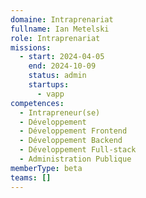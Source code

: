 ```yaml
---
domaine: Intraprenariat
fullname: Ian Metelski
role: Intraprenariat
missions:
  - start: 2024-04-05
    end: 2024-10-09
    status: admin
    startups:
      - vapp
competences:
  - Intrapreneur(se)
  - Développement
  - Développement Frontend
  - Développement Backend
  - Développement Full-stack
  - Administration Publique
memberType: beta
teams: []
---
```

